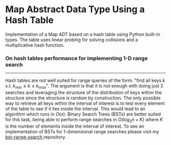 # Map Abstract Data Type Using a Hash Table
Implementation of a Map ADT based on a hash table using Python built-in types. The table uses linear probing for solving collisions and a multiplicative hash function.

### On hash tables performance for implementing 1-D range search
---
Hash tables are not well suited for range queries of the form: "find all keys $k$ s.t. $k_{min}\leq k\leq k_{max}$". The argument is that it is not enough with doing just 2 searches and leveraging the structure of the distribution of keys within the structure since the structure is random by construction. The only possible way to retrieve all keys within the interval of interest is to test every element of the table to see if it lies inside the interval. This would lead to an algorithm which runs in $O(n)$. Binary Search Trees (BSTs) are better suited for this task, being able to perform range searches in $O(\log_2{n} + K)$ where $K$ is the number of elements inside the interval of interest. To see an implementation of BSTs for 1-dimensional range searches please visit my [bst-range-search
](https://github.com/a-lemus96/bst-range-search) repository.
